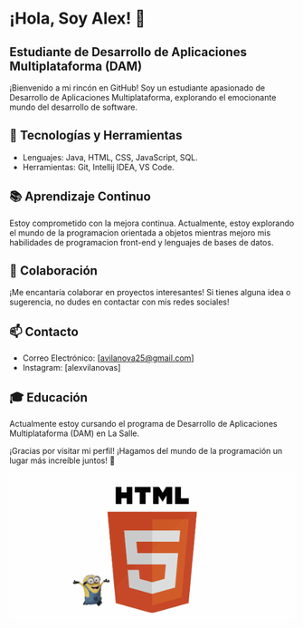 # ¡Hola, Soy Alex! 👋

## Estudiante de Desarrollo de Aplicaciones Multiplataforma (DAM)

¡Bienvenido a mi rincón en GitHub! Soy un estudiante apasionado de Desarrollo de Aplicaciones Multiplataforma, explorando el emocionante mundo del desarrollo de software. 

## 🔧 Tecnologías y Herramientas

- Lenguajes: Java, HTML, CSS, JavaScript, SQL.
- Herramientas: Git, Intellij IDEA, VS Code.

## 📚 Aprendizaje Continuo

Estoy comprometido con la mejora continua. Actualmente, estoy explorando el mundo de la programacion orientada a objetos mientras mejoro mis habilidades de programacion front-end y lenguajes de bases de datos.

## 🤝 Colaboración

¡Me encantaría colaborar en proyectos interesantes! Si tienes alguna idea o sugerencia, no dudes en contactar con mis redes sociales!

## 📫 Contacto

- Correo Electrónico: [avilanova25@gmail.com]
- Instagram: [alexvilanovas]

## 🎓 Educación

Actualmente estoy cursando el programa de Desarrollo de Aplicaciones Multiplataforma (DAM) en La Salle.

¡Gracias por visitar mi perfil! ¡Hagamos del mundo de la programación un lugar más increíble juntos! 🚀

![keloke](https://github.com/Alexvilanova05/Alexvilanova05/blob/main/JRk5.gif)
